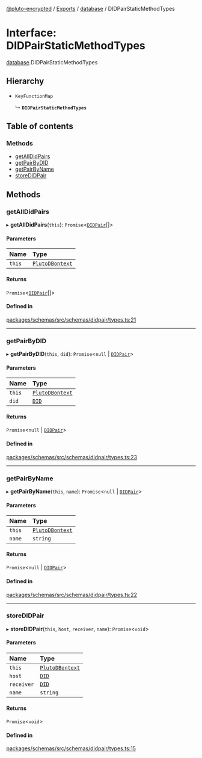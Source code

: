 [@pluto-encrypted](../README.md) / [Exports](../modules.md) / [database](../modules/database-1.md) / DIDPairStaticMethodTypes

# Interface: DIDPairStaticMethodTypes

[database](../modules/database-1.md).DIDPairStaticMethodTypes

## Hierarchy

- `KeyFunctionMap`

  ↳ **`DIDPairStaticMethodTypes`**

## Table of contents

### Methods

- [getAllDidPairs](database-1.DIDPairStaticMethodTypes.md#getalldidpairs)
- [getPairByDID](database-1.DIDPairStaticMethodTypes.md#getpairbydid)
- [getPairByName](database-1.DIDPairStaticMethodTypes.md#getpairbyname)
- [storeDIDPair](database-1.DIDPairStaticMethodTypes.md#storedidpair)

## Methods

### getAllDidPairs

▸ **getAllDidPairs**(`this`): `Promise`\<[`DIDPair`](../classes/database-1.WALLET_SDK_DOMAIN.DIDPair.md)[]\>

#### Parameters

| Name | Type |
| :------ | :------ |
| `this` | [`PlutoDBontext`](../modules/database-1.md#plutodbontext) |

#### Returns

`Promise`\<[`DIDPair`](../classes/database-1.WALLET_SDK_DOMAIN.DIDPair.md)[]\>

#### Defined in

[packages/schemas/src/schemas/didpair/types.ts:21](https://github.com/atala-community-projects/pluto-encrypted/blob/eabdd0c/packages/schemas/src/schemas/didpair/types.ts#L21)

___

### getPairByDID

▸ **getPairByDID**(`this`, `did`): `Promise`\<``null`` \| [`DIDPair`](../classes/database-1.WALLET_SDK_DOMAIN.DIDPair.md)\>

#### Parameters

| Name | Type |
| :------ | :------ |
| `this` | [`PlutoDBontext`](../modules/database-1.md#plutodbontext) |
| `did` | [`DID`](../classes/database-1.WALLET_SDK_DOMAIN.DID.md) |

#### Returns

`Promise`\<``null`` \| [`DIDPair`](../classes/database-1.WALLET_SDK_DOMAIN.DIDPair.md)\>

#### Defined in

[packages/schemas/src/schemas/didpair/types.ts:23](https://github.com/atala-community-projects/pluto-encrypted/blob/eabdd0c/packages/schemas/src/schemas/didpair/types.ts#L23)

___

### getPairByName

▸ **getPairByName**(`this`, `name`): `Promise`\<``null`` \| [`DIDPair`](../classes/database-1.WALLET_SDK_DOMAIN.DIDPair.md)\>

#### Parameters

| Name | Type |
| :------ | :------ |
| `this` | [`PlutoDBontext`](../modules/database-1.md#plutodbontext) |
| `name` | `string` |

#### Returns

`Promise`\<``null`` \| [`DIDPair`](../classes/database-1.WALLET_SDK_DOMAIN.DIDPair.md)\>

#### Defined in

[packages/schemas/src/schemas/didpair/types.ts:22](https://github.com/atala-community-projects/pluto-encrypted/blob/eabdd0c/packages/schemas/src/schemas/didpair/types.ts#L22)

___

### storeDIDPair

▸ **storeDIDPair**(`this`, `host`, `receiver`, `name`): `Promise`\<`void`\>

#### Parameters

| Name | Type |
| :------ | :------ |
| `this` | [`PlutoDBontext`](../modules/database-1.md#plutodbontext) |
| `host` | [`DID`](../classes/database-1.WALLET_SDK_DOMAIN.DID.md) |
| `receiver` | [`DID`](../classes/database-1.WALLET_SDK_DOMAIN.DID.md) |
| `name` | `string` |

#### Returns

`Promise`\<`void`\>

#### Defined in

[packages/schemas/src/schemas/didpair/types.ts:15](https://github.com/atala-community-projects/pluto-encrypted/blob/eabdd0c/packages/schemas/src/schemas/didpair/types.ts#L15)
